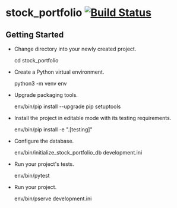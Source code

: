 stock_portfolio [![Build Status](https://travis-ci.org/katcosgrove/stock-portfolio.svg?branch=master)](https://travis-ci.org/katcosgrove/stock-portfolio)
===============
Getting Started
---------------

- Change directory into your newly created project.

    cd stock_portfolio

- Create a Python virtual environment.

    python3 -m venv env

- Upgrade packaging tools.

    env/bin/pip install --upgrade pip setuptools

- Install the project in editable mode with its testing requirements.

    env/bin/pip install -e ".[testing]"

- Configure the database.

    env/bin/initialize_stock_portfolio_db development.ini

- Run your project's tests.

    env/bin/pytest

- Run your project.

    env/bin/pserve development.ini
